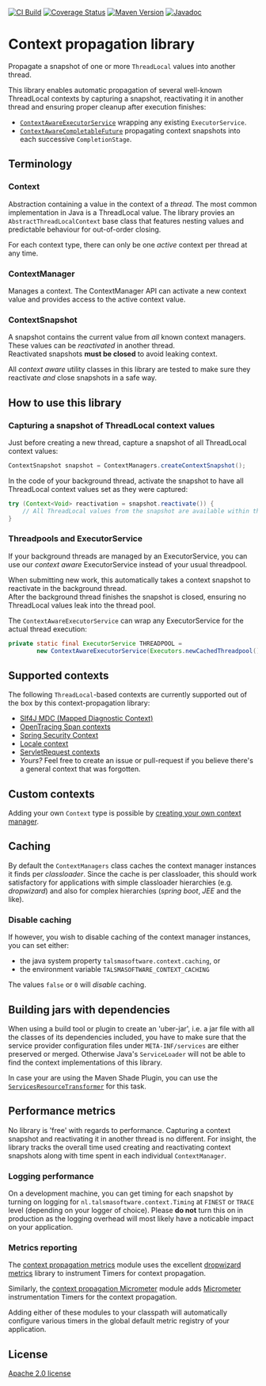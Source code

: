 [![CI Build][ci-img]][ci]
[![Coverage Status][coveralls-img]][coveralls]
[![Maven Version][maven-img]][maven]
[![Javadoc][javadoc-img]][javadoc]

# Context propagation library

Propagate a snapshot of one or more `ThreadLocal` values into another thread.

This library enables automatic propagation of several well-known ThreadLocal contexts 
by capturing a snapshot, reactivating it in another thread and ensuring proper 
cleanup after execution finishes:

- [`ContextAwareExecutorService`][ContextAwareExecutorService] 
  wrapping any existing `ExecutorService`.
- [`ContextAwareCompletableFuture`][ContextAwareCompletableFuture] 
  propagating context snapshots into each successive `CompletionStage`.

## Terminology

### Context

Abstraction containing a value in the context of a _thread_. 
The most common implementation in Java is a ThreadLocal value.
The library provies an `AbstractThreadLocalContext` base class 
that features nesting values and predictable behaviour for out-of-order closing.

For each context type, there can only be one _active_ context per thread at any time.

### ContextManager

Manages a context.
The ContextManager API can activate a new context value and 
provides access to the active context value.

### ContextSnapshot

A snapshot contains the current value from _all_ known context managers.  
These values can be _reactivated_ in another thread.  
Reactivated snapshots **must be closed** to avoid leaking context.  

All _context aware_ utility classes in this library are tested 
to make sure they reactivate _and_ close snapshots in a safe way.

## How to use this library

### Capturing a snapshot of ThreadLocal context values

Just before creating a new thread, capture a snapshot of all ThreadLocal context
values:
```java
ContextSnapshot snapshot = ContextManagers.createContextSnapshot();
```

In the code of your background thread, activate the snapshot to have all ThreadLocal
context values set as they were captured:
```java
try (Context<Void> reactivation = snapshot.reactivate()) {
    // All ThreadLocal values from the snapshot are available within this block
}
```

### Threadpools and ExecutorService

If your background threads are managed by an ExecutorService,
you can use our _context aware_ ExecutorService instead of your usual threadpool.

When submitting new work, this automatically takes a context snapshot
to reactivate in the background thread.  
After the background thread finishes the snapshot is closed,
ensuring no ThreadLocal values leak into the thread pool.

The `ContextAwareExecutorService` can wrap any ExecutorService for the actual thread execution:
```java
private static final ExecutorService THREADPOOL = 
        new ContextAwareExecutorService(Executors.newCachedThreadpool());
```

## Supported contexts

The following `ThreadLocal`-based contexts are currently supported 
out of the box by this context-propagation library:

- [Slf4J MDC (Mapped Diagnostic Context)][mdc propagation]
- [OpenTracing Span contexts][opentracing span propagation]
- [Spring Security Context]
- [Locale context][locale context]
- [ServletRequest contexts][servletrequest propagation]
- _Yours?_ Feel free to create an issue or pull-request
  if you believe there's a general context that was forgotten. 

## Custom contexts

Adding your own `Context` type is possible
by [creating your own context manager](context-propagation/README.md#creating-your-own-context-manager).

## Caching

By default the `ContextManagers` class caches the context manager instances it finds
per _classloader_.
Since the cache is per classloader, this should work satisfactory
for applications with simple classloader hierarchies (e.g. _dropwizard_) 
and also for complex hierarchies (_spring boot_, _JEE_ and the like).

### Disable caching

If however, you wish to disable caching of the context manager instances, you can set either:
- the java system property `talsmasoftware.context.caching`, or
- the environment variable `TALSMASOFTWARE_CONTEXT_CACHING`

The values `false` or `0` will _disable_ caching.

## Building jars with dependencies

When using a build tool or plugin to create an 'uber-jar', i.e. a jar file with all
the classes of its dependencies included, you have to make sure that the service
provider configuration files under `META-INF/services` are either preserved or
merged. Otherwise Java's `ServiceLoader` will not be able to find the context
implementations of this library.

In case your are using the Maven Shade Plugin, you can use the
[`ServicesResourceTransformer`](https://maven.apache.org/plugins/maven-shade-plugin/examples/resource-transformers.html#ServicesResourceTransformer)
for this task.

## Performance metrics

No library is 'free' with regards to performance.
Capturing a context snapshot and reactivating it in another thread is no different.
For insight, the library tracks the overall time used creating and reactivating
context snapshots along with time spent in each individual `ContextManager`.

### Logging performance

On a development machine, you can get timing for each snapshot by turning on logging
for `nl.talsmasoftware.context.Timing` at `FINEST` or `TRACE` level 
(depending on your logger of choice).
Please **do not** turn this on in production as the logging overhead will most likely
have a noticable impact on your application.

### Metrics reporting

The [context propagation metrics] module uses the excellent
[dropwizard metrics](https://metrics.dropwizard.io/) library to
instrument Timers for context propagation.

Similarly, the [context propagation Micrometer] module adds [Micrometer] 
instrumentation Timers for the context propagation.

Adding either of these modules to your classpath will automatically
configure various timers in the global default metric registry of your application.

## License

[Apache 2.0 license](LICENSE)


  [ci-img]: https://github.com/talsma-ict/context-propagation/actions/workflows/ci-build.yml/badge.svg
  [ci]: https://github.com/talsma-ict/context-propagation/actions/workflows/ci-build.yml
  [maven-img]: https://img.shields.io/maven-central/v/nl.talsmasoftware.context/context-propagation
  [maven]: https://search.maven.org/search?q=g:nl.talsmasoftware.context
  [release-img]: https://img.shields.io/github/release/talsma-ict/context-propagation.svg
  [release]: https://github.com/talsma-ict/context-propagation/releases
  [coveralls-img]: https://coveralls.io/repos/github/talsma-ict/context-propagation/badge.svg
  [coveralls]: https://coveralls.io/github/talsma-ict/context-propagation
  [javadoc-img]: https://www.javadoc.io/badge/nl.talsmasoftware.context/context-propagation.svg
  [javadoc]: https://www.javadoc.io/doc/nl.talsmasoftware.context/context-propagation-root


  [servletrequest propagation]: servletrequest-propagation
  [mdc propagation]: slf4j-propagation
  [locale context]: locale-context
  [spring security context]: spring-security-context
  [opentracing span propagation]: opentracing-span-propagation
  [context propagation metrics]: context-propagation-metrics
  [context propagation micrometer]: context-propagation-micrometer
  [default constructor]: https://en.wikipedia.org/wiki/Nullary_constructor
  [micrometer]: https://micrometer.io
  
  [ContextAwareExecutorService]: https://javadoc.io/page/nl.talsmasoftware.context/context-propagation/latest/nl/talsmasoftware/context/executors/ContextAwareExecutorService.html
  [ContextAwareCompletableFuture]: context-propagation-java8#contextawarecompletablefuture
